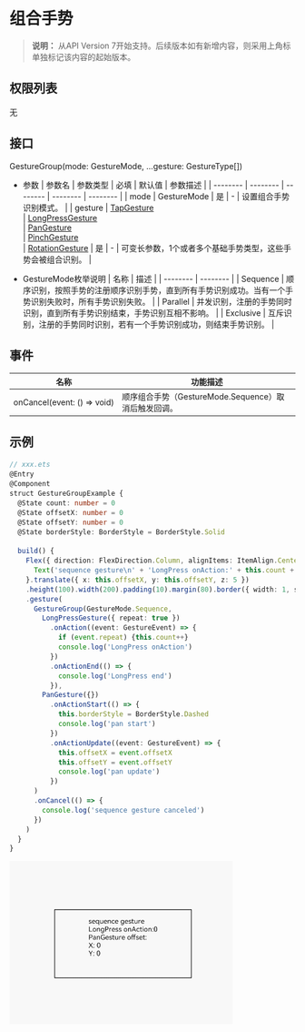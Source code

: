 # 组合手势

>  **说明：**
> 从API Version 7开始支持。后续版本如有新增内容，则采用上角标单独标记该内容的起始版本。


## 权限列表

无


## 接口

GestureGroup(mode: GestureMode, ...gesture: GestureType[])

- 参数
  | 参数名 | 参数类型 | 必填 | 默认值 | 参数描述 |
  | -------- | -------- | -------- | -------- | -------- |
  | mode | GestureMode                                                  | 是 | - | 设置组合手势识别模式。 |
  | gesture | [TapGesture](ts-basic-gestures-tapgesture.md)<br/>\|&nbsp;[LongPressGesture](ts-basic-gestures-longpressgesture.md)<br/>\|&nbsp;[PanGesture](ts-basic-gestures-pangesture.md)<br/>\|&nbsp;[PinchGesture](ts-basic-gestures-pinchgesture.md)<br/>\|&nbsp;[RotationGesture](ts-basic-gestures-rotationgesture.md) | 是 | - | 可变长参数，1个或者多个基础手势类型，这些手势会被组合识别。 |

- GestureMode枚举说明
  | 名称 | 描述 | 
  | -------- | -------- |
  | Sequence | 顺序识别，按照手势的注册顺序识别手势，直到所有手势识别成功。当有一个手势识别失败时，所有手势识别失败。 | 
  | Parallel | 并发识别，注册的手势同时识别，直到所有手势识别结束，手势识别互相不影响。 | 
  | Exclusive | 互斥识别，注册的手势同时识别，若有一个手势识别成功，则结束手势识别。 | 


## 事件

| 名称 | 功能描述 | 
| -------- | -------- |
| onCancel(event:&nbsp;()&nbsp;=&gt;&nbsp;void) | 顺序组合手势（GestureMode.Sequence）取消后触发回调。 | 


## 示例

```ts
// xxx.ets
@Entry
@Component
struct GestureGroupExample {
  @State count: number = 0
  @State offsetX: number = 0
  @State offsetY: number = 0
  @State borderStyle: BorderStyle = BorderStyle.Solid

  build() {
    Flex({ direction: FlexDirection.Column, alignItems: ItemAlign.Center, justifyContent: FlexAlign.SpaceBetween }) {
      Text('sequence gesture\n' + 'LongPress onAction:' + this.count + '\nPanGesture offset:\nX: ' + this.offsetX + '\n' + 'Y: ' + this.offsetY)
    }.translate({ x: this.offsetX, y: this.offsetY, z: 5 })
    .height(100).width(200).padding(10).margin(80).border({ width: 1, style: this.borderStyle })
    .gesture(
      GestureGroup(GestureMode.Sequence,
        LongPressGesture({ repeat: true })
          .onAction((event: GestureEvent) => {
            if (event.repeat) {this.count++}
            console.log('LongPress onAction')
          })
          .onActionEnd(() => {
            console.log('LongPress end')
          }),
        PanGesture({})
          .onActionStart(() => {
            this.borderStyle = BorderStyle.Dashed
            console.log('pan start')
          })
          .onActionUpdate((event: GestureEvent) => {
            this.offsetX = event.offsetX
            this.offsetY = event.offsetY
            console.log('pan update')
          })
      )
      .onCancel(() => {
        console.log('sequence gesture canceled')
      })
    )
  }
}
```

![zh-cn_image_0000001174104384](figures/zh-cn_image_0000001174104384.gif)
